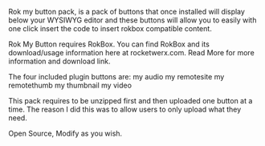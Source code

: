 Rok my button pack, is a pack of buttons that once installed will display below your WYSIWYG editor and these buttons will allow you to easily with one click insert the code to insert rokbox compatible content.

Rok My Button requires RokBox. You can find RokBox and its download/usage information here at rocketwerx.com. Read More for more information and download link.


The four included plugin buttons are:
my audio
my remotesite
my remotethumb
my thumbnail
my video

This pack requires to be unzipped first and then uploaded one button at a time. The reason I did this was to allow users to only upload what they need.

Open Source, Modify as you wish.